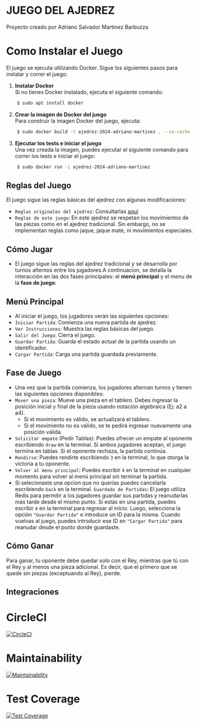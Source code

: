 # JUEGO DEL AJEDREZ
Proyecto creado por Adriano Salvador Martinez Barbuzza

# Como Instalar el Juego

El juego se ejecuta utilizando Docker. Sigue los siguientes pasos para instalar y correr el juego:

1. **Instalar Docker**  
   Si no tienes Docker instalado, ejecuta el siguiente comando:
```bash
    $ sudo apt install docker
```
2. **Crear la imagen de Docker del juego**  
   Para construir la imagen Docker del juego, ejecuta:
```bash
    $ sudo docker build -t ajedrez-2024-adriano-martinez . --no-cache
```
3. **Ejecutar los tests e iniciar el juego**  
   Una vez creada la imagen, puedes ejecutar el siguiente comando para correr los tests e iniciar el juego:
```bash
    $ sudo docker run -i ajedrez-2024-adriano-martinez
```

## Reglas del Juego
El juego sigue las reglas básicas del ajedrez con algunas modificaciones:
- `Reglas originales del ajedrez`: Consultarlas [aquí](https://es.wikipedia.org/wiki/Leyes_del_ajedrez)
- `Reglas de este juego`: En este ajedrez se respetan los movimientos de las piezas como en el ajedrez tradicional. Sin embargo, no se implementan reglas como jaque, jaque mate, ni movimientos especiales.
## Cómo Jugar
- El juego sigue las reglas del ajedrez tradicional y se desarrolla por turnos alternos entre los jugadores.A continuacion, se detalla la interacción en las dos fases principales: el **menú principal** y el menu de la **fase de juego**:
## Menú Principal
- Al iniciar el juego, los jugadores verán las siguientes opciones:
- `Iniciar Partida`: Comienza una nueva partida de ajedrez.
- `Ver Instrucciones`: Muestra las reglas básicas del juego.
- `Salir del Juego`: Cierra el juego.
- `Guardar Partida`: Guarda el estado actual de la partida usando un identificador.
- `Cargar Partida`: Carga una partida guardada previamente.
## Fase de Juego
- Una vez que la partida comienza, los jugadores alternan turnos y tienen las siguientes opciones disponibles:
- `Mover una pieza`: Mueve una pieza en el tablero. Debes ingresar la posición inicial y final de la pieza usando notación algebraica (Ej: a2 a a4).
  - Si el movimiento es válido, se actualizará el tablero.
  - Si el movimiento no es válido, se te pedirá ingresar nuevamente una posición válida.
- `Solicitar empate` (Pedir Tablas): Puedes ofrecer un empate al oponente escribiendo `draw` en la terminal. Si ambos jugadores aceptan, el juego termina en tablas. Si el oponente rechaza, la partida continúa.
- `Rendirse`: Puedes rendirte escribiendo `3` en la terminal, lo que otorga la victoria a tu oponente.
- `Volver al menu principal`: Puedes escribir `4` en la terminal en cualquier momento para volver al menú principal sin terminar la partida.
- Si selecionaste una opcion que no querias puedes cancelarla escribiendo `back` en la terminal.
`Guardado de Partidas`: El juego utiliza Redis para permitir a los jugadores guardar sus partidas y reanudarlas más tarde desde el mismo punto. Si estás en una partida, puedes escribir `4` en la terminal para regresar al inicio. Luego, selecciona la opción `"Guardar Partida"` e introduce un ID para la misma. Cuando vuelvas al juego, puedes introducir ese ID en `"Cargar Partida"` para reanudar desde el punto donde guardaste.

## Cómo Ganar
Para ganar, tu oponente debe quedar solo con el Rey, mientras que tú con el Rey y al menos una pieza adicional. Es decir, que el primero que se quede sin piezas (exceptuando al Rey), pierde.

## Integraciones 

# CircleCI
[![CircleCI](https://dl.circleci.com/status-badge/img/gh/um-computacion-tm/ajedrez-2024-Adriano-Martinez/tree/main.svg?style=svg)](https://dl.circleci.com/status-badge/redirect/gh/um-computacion-tm/ajedrez-2024-Adriano-Martinez/tree/main)

# Maintainability
[![Maintainability](https://api.codeclimate.com/v1/badges/9c10ec6adcf817de38ab/maintainability)](https://codeclimate.com/github/um-computacion-tm/ajedrez-2024-Adriano-Martinez/maintainability)

# Test Coverage
[![Test Coverage](https://api.codeclimate.com/v1/badges/9c10ec6adcf817de38ab/test_coverage)](https://codeclimate.com/github/um-computacion-tm/ajedrez-2024-Adriano-Martinez/test_coverage)